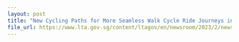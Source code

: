 ```yaml
---
layout: post
title: "New Cycling Paths for More Seamless Walk Cycle Ride Journeys in Bukit Panjang"
file_url: https://www.lta.gov.sg/content/ltagov/en/newsroom/2023/2/news-releases/new_cycling_paths_for_more_seamless.html
---
```

